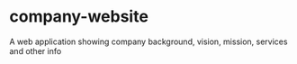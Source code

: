 # company-website
A web application showing company background, vision, mission, services and other info
